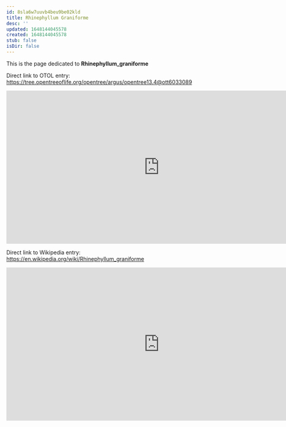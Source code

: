 ```yaml
---
id: 8sla6w7uuvb4beu9be02kld
title: Rhinephyllum Graniforme
desc: ''
updated: 1648144045578
created: 1648144045578
stub: false
isDir: false
---
```

This is the page dedicated to **Rhinephyllum_graniforme**


Direct link to OTOL entry: https://tree.opentreeoflife.org/opentree/argus/opentree13.4@ott6033089



<html>
    <body>
    <iframe src="https://tree.opentreeoflife.org/opentree/argus/opentree13.4@ott6033089"
    width="800" height="400" frameborder="0" allowfullscreen> </iframe>
    </body>
</html>
    


Direct link to Wikipedia entry: https://en.wikipedia.org/wiki/Rhinephyllum_graniforme



<html>
    <body>
    <iframe src="https://en.wikipedia.org/wiki/Rhinephyllum_graniforme"
    width="800" height="400" frameborder="0" allowfullscreen> </iframe>
    </body>
</html>
    
